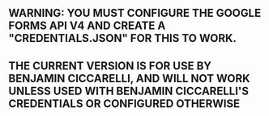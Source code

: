 ## WARNING: YOU MUST CONFIGURE THE GOOGLE FORMS API V4 AND CREATE A "CREDENTIALS.JSON" FOR THIS TO WORK.
## THE CURRENT VERSION IS FOR USE BY BENJAMIN CICCARELLI, AND WILL NOT WORK UNLESS USED WITH BENJAMIN CICCARELLI'S CREDENTIALS OR CONFIGURED OTHERWISE
